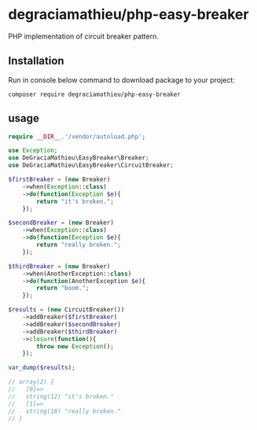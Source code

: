 # degraciamathieu/php-easy-breaker

PHP implementation of circuit breaker pattern.

## Installation

Run in console below command to download package to your project:

```
composer require degraciamathieu/php-easy-breaker
```
## usage

```php
require __DIR__.'/vendor/autoload.php';

use Exception;
use DeGraciaMathieu\EasyBreaker\Breaker;
use DeGraciaMathieu\EasyBreaker\CircuitBreaker;

$firstBreaker = (new Breaker)
    ->when(Exception::class)
    ->do(function(Exception $e){
        return "it's broken.";
    });

$secondBreaker = (new Breaker)
    ->when(Exception::class)
    ->do(function(Exception $e){
        return "really broken.";
    });

$thirdBreaker = (new Breaker)
    ->when(AnotherException::class)
    ->do(function(AnotherException $e){
        return "boom.";
    });

$results = (new CircuitBreaker())
    ->addBreaker($firstBreaker)
    ->addBreaker($secondBreaker)
    ->addBreaker($thirdBreaker)
    ->closure(function(){
        throw new Exception();
    });

var_dump($results);

// array(2) {
//   [0]=>
//   string(12) "it's broken."
//   [1]=>
//   string(18) "really broken."
// }
```
